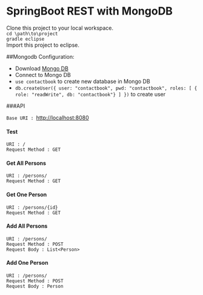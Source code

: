 # SpringBoot REST with MongoDB
Clone this project to your local workspace.<br/>
`cd \path\to\project`<br/>
`gradle eclipse`<br/>
Import this project to eclipse.

##Mongodb Configuration:
* Download [Mongo DB](https://www.mongodb.com/download-center)<br>
* Connect to Mongo DB<br>
* `use contactbook` to create new database in Mongo DB<br>
* `db.createUser({ user: "contactbook", pwd: "contactbook", roles: [ { role: "readWrite", db: "contactbook"} ] })` to create user

###API

```Base URI : ```[http://localhost:8080](http://localhost:8080)

#### Test
```URI : /```<br/>
```Request Method : GET```

#### Get All Persons
```URI : /persons/```<br/>
```Request Method : GET```

#### Get One Person
```URI : /persons/{id}```<br/>
```Request Method : GET```

#### Add All Persons
```URI : /persons/```<br/>
```Request Method : POST```<br/>
```Request Body : List<Person>```

#### Add One Person
```URI : /persons/```<br/>
```Request Method : POST```<br/>
```Request Body : Person```